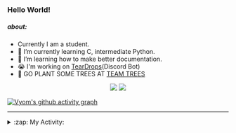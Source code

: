 ### Hello World!

##### about:
- Currently I am a student.
- 🌱 I’m currently learning C, intermediate Python.
- 🌱 I’m learning how to make better documentation.
- 😭 I'm working on [TearDrops](https://github.com/Vyvy-vi/TearDrops)(Discord Bot)
- 🌱 GO PLANT SOME TREES AT [TEAM TREES](https://teamtrees.org/)

<p align="center">
  <a href="https://twitter.com/Vyvy_viM"><img target="_blank" src="https://img.shields.io/badge/twitter%20@Vyvy_viM-0D95E8?style=for-the-badge&logo=twitter&logoColor=white"/></a> 
  <a href="https://vyvy-vi.github.io/portfolio"><img target="_blank" src="https://img.shields.io/badge/-I%27m_craving_for_open_source-green?style=for-the-badge&logo=github&logoColor=black"/></a> 
</p>

[![Vyom's github activity graph](https://activity-graph.herokuapp.com/graph?username=Vyvy-vi)](https://github.com/ashutosh00710/github-readme-activity-graph)

---
<details>
  <summary>:zap: My Activity:</summary>
  
<!--START_SECTION:waka-->
**I'm a Night 🦉** 

```text
🌞 Morning    43 commits     █░░░░░░░░░░░░░░░░░░░░░░░░   6.79% 
🌆 Daytime    135 commits    █████░░░░░░░░░░░░░░░░░░░░   21.33% 
🌃 Evening    240 commits    █████████░░░░░░░░░░░░░░░░   37.91% 
🌙 Night      215 commits    ████████░░░░░░░░░░░░░░░░░   33.97%

```
📅 **I'm Most Productive on Sunday** 

```text
Monday       70 commits     ██░░░░░░░░░░░░░░░░░░░░░░░   11.06% 
Tuesday      92 commits     ███░░░░░░░░░░░░░░░░░░░░░░   14.53% 
Wednesday    96 commits     ███░░░░░░░░░░░░░░░░░░░░░░   15.17% 
Thursday     85 commits     ███░░░░░░░░░░░░░░░░░░░░░░   13.43% 
Friday       51 commits     ██░░░░░░░░░░░░░░░░░░░░░░░   8.06% 
Saturday     86 commits     ███░░░░░░░░░░░░░░░░░░░░░░   13.59% 
Sunday       153 commits    ██████░░░░░░░░░░░░░░░░░░░   24.17%

```


📊 **This Week I Spent My Time On** 

```text
🔥 Editors: 
Vim                      9 hrs 4 mins        █████████████████████████   100.0%

🐱‍💻 Projects: 
TEC-welcome-bot          6 hrs 30 mins       ██████████████████░░░░░░░   71.77% 
Shepherd-bot             1 hr 38 mins        ████░░░░░░░░░░░░░░░░░░░░░   18.19% 
Praise-Bot-Discord       20 mins             █░░░░░░░░░░░░░░░░░░░░░░░░   3.68% 
Unknown Project          15 mins             ░░░░░░░░░░░░░░░░░░░░░░░░░   2.82% 
TEC-Discord-Automation   9 mins              ░░░░░░░░░░░░░░░░░░░░░░░░░   1.69%

```


 Last Updated on 18/09/2021
<!--END_SECTION:waka-->
</details>
